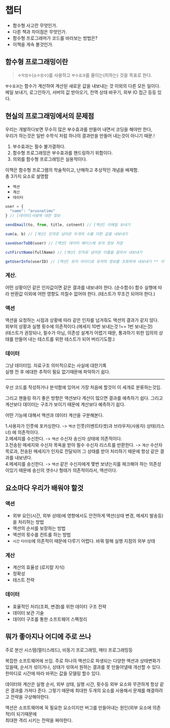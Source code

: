 # 챕터  


- 함수형 사고란 무엇인가.
- 다른 책과 차이점은 무엇인가.
- 함수형 프로그래머가 코드를 바라보는 방법은?
- 이책을 게속 볼것인가.

## 함수형 프로그래밍이란  


> `수학함수`(`순수함수`)를 사용하고 `부수효과`를 줄이는(피하는) 것을 목표로 한다.

`부수효과`는 함수가 계산하여 계산된 새로운 값을 내보내는 것 이외의 다른 모든 일이다.   
메일 보내기, 로그인하기, 서버의 값 받아오기, 전역 상태 바꾸기, 외부 IO 접근 등등 있다.

## 현실의 프로그래밍에서의 문제점  

우리는 개발하다보면 무수히 많은 부수효과를 만들어 내면서 코딩을 해야만 한다,  
우리가 하는것은 일반 수학식 처럼 하나의 결과만을 만들어 내는것이 아니기 때문.!  

1. 부수효과는 필수 불가결하다.
2. 함수형 프로그래밍은 부수효과를 핸드링하기 위함이다.
3. 의외를 함수형 프로그래밍은 실용적이다.

이책은 함수형 프로그램의 학술적이고, 난해하고 추상적인 개념을 배제함.  
총 3가지 요소로 설명함
- `액션`
- `계산`
- `데이터`

```js
user = {
  "name": "arusnatimo"
} // [데이타]사람에 대한 정보 

sendEmail(to, from, title, cotnent) // [액션] 이메일 보내기

sum(a, b) // [계산] 인자로 넘어온 두개의 수를 더한 값을 내보내기

saveUserToDB(user) // [액션] 데이터 베이스에 유저 정보 저장

cutFirstName(fullName) // [계산] 인자로 넘어온 이름을 잘라서 내보내기

getUserInfo(userID) // [액션] 유저 아이디로 유저의 정보를 조회하여 내보내기 ** 이건 외부정보에 의존적인 함수이기 때문에 액션이라고 할수 있음.
```

### 계산.  
어떤 상황이던 같은 인자값이면 같은 결과를 내보내야 한다. (순수함수)
함수 실행에 따라 반환값 이외에 어떤 영향도 끼칠수 없어야 한다. (테스트가 무조건 되어야 한다.)

### 액션  
액션을 요청하는 시점과 상황에 따라 같은 인자를 넘겨줘도 액션의 결과가  같지 않다.  
외부의 상황과 실행 횟수에 의존적이다.(메세지 10번 보내는것 !== 1번 보내는것)   
(테스트가 권장되나, 필수가 아님, 의존성 설계가 어렵기 때문, 통과하기 위한 임의의 상태를 만들어 내는 테스트를 위한 테스트가 되어 버리기도함.)

### 데이터  
그냥 데이터임. 자료구조 의미적으로는 사실에 대한기록  
실행 전 후 에대한 추적이 필요 없기때문에 파악하기 쉽다.

---

우선 코드를 작성하거나 분석함에 있어서 가장 처음에 할것이 이 세개로 분류하는것임.

그리고 핸들링 하기 좋은 방향은 액션보다 계산이 많으면 결과를 예측하기 쉽다. 그리고 계산보다 데이터는 구조가 보이기 때문에 계산보다 예측하기 쉽다.

어떤 기능에 대해서 액션과 데이터 계산을 구분해본다.

1.사용자가 인풋에 포커싱한다. -> `액션` 인풋(이벤트타겟)과 브라우저(사용자) 상태(리스너) 에 의존적이다.  
2.메세지를 수신한다. -> `액션` 수신자 송신자 상태에 의존적이다.  
3.전송된 메세지와 수신자 목옥을 받아 필수 수신자 리스트를 반환한다. -> `계산` 수산자 목로과, 전송된 메세지가 인자로 전달되어 그 상태를 받아 처리하기 때문에 항상 같은 결과를 내보낸다.  
4.메세지를 송신한다. -> `액션` 같은 수신자에게 몇번 보낸는지를 체크해야 하는 의존성이있기 때문에 송신의 갯수나 형태가 의존적이라서, 액션이다.

## 요소마다 우리가 배워야 할것

### 액션

- 외부 요인(시간, 외부 상태)에 영향에서도 안전하게 액션(상태 변경, 메세지 발송등)을 처리하는 방법
- 액션의 순서를 보장하는 방법
- 액션의 횟수를 컨트롤 하는 방법
- `시간` `타이밍`에 의존적이 때문에 다루기 어렵다. 바꿔 말해 실행 지점의 외부 상태

### 계산

- 계산의 효율성 (로지칼 지식)
- 정확성
- 테스트 전략

### 데이터

- 효율적인 처리(조회, 변경)를 위한 데이터 구조 전략
- 데이터 보관 기술
- 데이터 구조를 통한 소프트웨어 스팩정리

## 뭐가 좋아지나 어디에 주로 쓰나 

주로 분산 시스템(멀티스레드), 비동기 프로그래밍, 메타 프로그래밍등

복잡한 소프트웨어에 쓰임.  주로 하나의 액션으로 파생되는 다양한 액션과 상태변화가 있을때, 순서가 섞이거나, 상태가 섞여서 원하는 결과를 못 만들어낼때 개선할 수 있다.  
한마디로 시간에 따라 바뀌는 값을 모델링 할수 있다.

데이터와 계산은 실행 순서, 외부 상태, 실행 시간, 횟수등 외부 요소와 무관하게 항상 같은 결과를 가져다 준다.
그렇기 때문에 최대한 두개의 요소를 사용해서 문제를 해결하려고 전략을 구상해야한다.  

액션은 소프트웨어에 꼭 필요한 요소이지만 버그를 만들어내는 원인(외부 요소에 의존적)이 되기때문에  
최대한 격리 시키는 전략을 짜야한다.  









